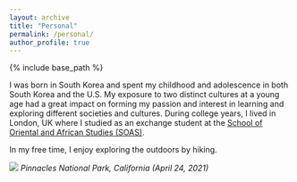 ```yaml
---
layout: archive
title: "Personal"
permalink: /personal/
author_profile: true
---
```


{% include base_path %}

I was born in South Korea and spent my childhood and adolescence in both South Korea and the U.S. My exposure to two distinct cultures at a young age had a great impact on forming my passion and interest in learning and exploring different societies and cultures. During college years, I lived in London, UK where I studied as an exchange student at the [School of Oriental and African Studies (SOAS)](https://www.soas.ac.uk/). 

In my free time, I enjoy exploring the outdoors by hiking.

![](/images/pinnacles.jpg#center)
*Pinnacles National Park, California (April 24, 2021)*
